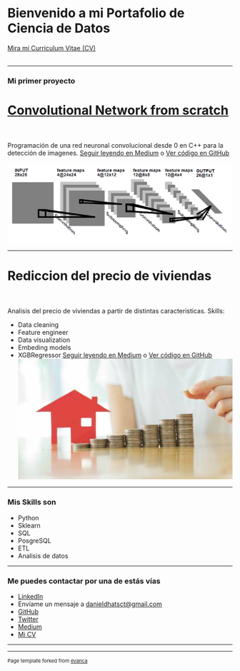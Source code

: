 # Bienvenido a mi Portafolio de Ciencia de Datos
<a href="/pdf/plantilla-curriculum-blanco.pdf">Mira mi Curriculum Vitae (CV) </a> 
<br><br>


---

### Mi primer proyecto

# [Convolutional Network from scratch](https://medium.com/@danieldhats7/red-neuronal-convolucional-desde-0-f3150ba0b57e)
<br><br>
Programación de una red neuronal convolucional desde 0 en C++ para la detección de imagenes. [Seguir leyendo en Medium](https://medium.com/@danieldhats7/red-neuronal-convolucional-desde-0-f3150ba0b57e) o [Ver código en GitHub](https://github.com/danieldhats7/Convolutional-Neural-Network_cpp)

[<img src="images/red.png?raw=true"/>](https://github.com/danieldhats7/Convolutional-Neural-Network_cpp)

---
# Rediccion del precio de viviendas
<br><br>
Analisis del precio de viviendas a partir de distintas caracteristicas. Skills:
* Data cleaning
* Feature engineer
* Data visualization
* Embeding models
* XGBRegressor
[Seguir leyendo en Medium](https://medium.com/@danieldhats7) o [Ver código en GitHub](https://github.com/danieldhats7/Advanced_Regression_Techniques)
[<img src="images/house_price.jpg?raw=true"/>](https://github.com/danieldhats7/Advanced_Regression_Techniques)

---

### Mis Skills son

- Python
- Sklearn
- SQL
- PosgreSQL
- ETL
- Analisis de datos

---

### Me puedes contactar por una de estás vías

- [LinkedIn](https://www.linkedin.com/in/danieldhats7)
- Envíame un mensaje a <danieldhatsct@gmail.com>
- [GitHub](https://github.com/danieldhats7)
- [Twitter](https://twitter.com/danieldhats7)
- [Medium](https://medium.com/@danieldhats7)
- [Mi CV](/pdf/plantilla-curriculum-blanco.pdf)


---




---
<p style="font-size:11px">Page template forked from <a href="https://github.com/evanca/quick-portfolio">evanca</a></p>
<!-- Remove above link if you don't want to attibute -->
